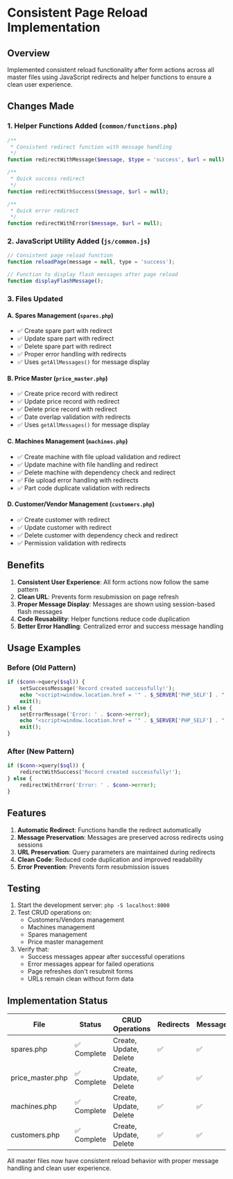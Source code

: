 # Consistent Page Reload Implementation

## Overview
Implemented consistent reload functionality after form actions across all master files using JavaScript redirects and helper functions to ensure a clean user experience.

## Changes Made

### 1. Helper Functions Added (`common/functions.php`)

```php
/**
 * Consistent redirect function with message handling
 */
function redirectWithMessage($message, $type = 'success', $url = null);

/**
 * Quick success redirect
 */
function redirectWithSuccess($message, $url = null);

/**
 * Quick error redirect
 */
function redirectWithError($message, $url = null);
```

### 2. JavaScript Utility Added (`js/common.js`)

```javascript
// Consistent page reload function
function reloadPage(message = null, type = 'success');

// Function to display flash messages after page reload
function displayFlashMessage();
```

### 3. Files Updated

#### A. Spares Management (`spares.php`)
- ✅ Create spare part with redirect
- ✅ Update spare part with redirect
- ✅ Delete spare part with redirect
- ✅ Proper error handling with redirects
- ✅ Uses `getAllMessages()` for message display

#### B. Price Master (`price_master.php`)
- ✅ Create price record with redirect
- ✅ Update price record with redirect
- ✅ Delete price record with redirect
- ✅ Date overlap validation with redirects
- ✅ Uses `getAllMessages()` for message display

#### C. Machines Management (`machines.php`)
- ✅ Create machine with file upload validation and redirect
- ✅ Update machine with file handling and redirect
- ✅ Delete machine with dependency check and redirect
- ✅ File upload error handling with redirects
- ✅ Part code duplicate validation with redirects

#### D. Customer/Vendor Management (`customers.php`)
- ✅ Create customer with redirect
- ✅ Update customer with redirect
- ✅ Delete customer with dependency check and redirect
- ✅ Permission validation with redirects

## Benefits

1. **Consistent User Experience**: All form actions now follow the same pattern
2. **Clean URL**: Prevents form resubmission on page refresh
3. **Proper Message Display**: Messages are shown using session-based flash messages
4. **Code Reusability**: Helper functions reduce code duplication
5. **Better Error Handling**: Centralized error and success message handling

## Usage Examples

### Before (Old Pattern)
```php
if ($conn->query($sql)) {
    setSuccessMessage('Record created successfully!');
    echo "<script>window.location.href = '" . $_SERVER['PHP_SELF'] . "';</script>";
    exit();
} else {
    setErrorMessage('Error: ' . $conn->error);
    echo "<script>window.location.href = '" . $_SERVER['PHP_SELF'] . "';</script>";
    exit();
}
```

### After (New Pattern)
```php
if ($conn->query($sql)) {
    redirectWithSuccess('Record created successfully!');
} else {
    redirectWithError('Error: ' . $conn->error);
}
```

## Features

1. **Automatic Redirect**: Functions handle the redirect automatically
2. **Message Preservation**: Messages are preserved across redirects using sessions
3. **URL Preservation**: Query parameters are maintained during redirects
4. **Clean Code**: Reduced code duplication and improved readability
5. **Error Prevention**: Prevents form resubmission issues

## Testing

1. Start the development server: `php -S localhost:8000`
2. Test CRUD operations on:
   - Customers/Vendors management
   - Machines management
   - Spares management
   - Price master management
3. Verify that:
   - Success messages appear after successful operations
   - Error messages appear for failed operations
   - Page refreshes don't resubmit forms
   - URLs remain clean without form data

## Implementation Status

| File | Status | CRUD Operations | Redirects | Messages |
|------|--------|----------------|-----------|----------|
| spares.php | ✅ Complete | Create, Update, Delete | ✅ | ✅ |
| price_master.php | ✅ Complete | Create, Update, Delete | ✅ | ✅ |
| machines.php | ✅ Complete | Create, Update, Delete | ✅ | ✅ |
| customers.php | ✅ Complete | Create, Update, Delete | ✅ | ✅ |

All master files now have consistent reload behavior with proper message handling and clean user experience.
